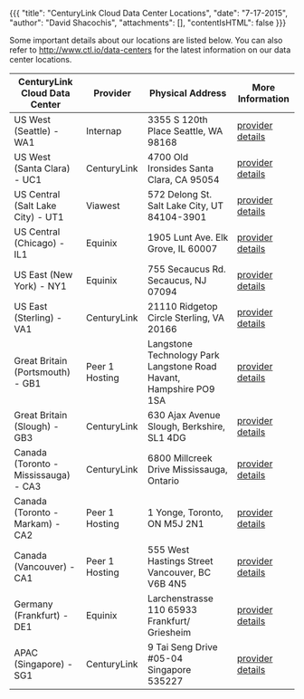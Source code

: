 {{{
  "title": "CenturyLink Cloud Data Center Locations",
  "date": "7-17-2015",
  "author": "David Shacochis",
  "attachments": [],
  "contentIsHTML": false
}}}

Some important details about our locations are listed below. You can also refer to http://www.ctl.io/data-centers for the latest information on our data center locations.

<table>
  <thead>
    <tr>
      <th>CenturyLink Cloud Data Center</th>
      <th>Provider</th>
      <th>Physical Address</th>
      <th>More Information</th>
    </tr>
  </thead>
  <tbody>
    <tr>
      <td>US West (Seattle) - WA1</td>
      <td>Internap</td>
      <td>3355 S 120th Place
      Seattle, WA 98168
      </td>
      <td><a href="http://www.internap.com/data-centers/data-center-locations/seattle/">provider details</a></td>
    </tr>
    <tr>
      <td>US West (Santa Clara) - UC1</td>
      <td>CenturyLink</td>
      <td>4700 Old Ironsides
      Santa Clara, CA 95054
      </td>
      <td><a href="http://www.centurylinktechnology.com/data-centers/north-america/santa-clara">provider details</a></td>
    </tr>
    <tr>
      <td>US Central (Salt Lake City) - UT1</td>
      <td>Viawest</td>
      <td>572 Delong St.
      Salt Lake City, UT 84104-3901
      </td>
      <td><a href="http://www.viawest.com/data-center-communities/salt-lake-city-ut">provider details</a></td>
    </tr>
    <tr>
      <td>US Central (Chicago) - IL1</td>
      <td>Equinix</td>
      <td>1905 Lunt Ave.
      Elk Grove, IL 60007
      </td>
      <td><a href="http://www.equinix.com/en_US/locations/united-states/chicago-data-centers/">provider details</a></td>
    </tr>
    <tr>
      <td>US East (New York) - NY1</td>
      <td>Equinix</td>
      <td>755 Secaucus Rd.
      Secaucus, NJ 07094
      </td>
      <td><a href="http://www.equinix.com/en_US/locations/united-states/new-york-data-centers/">provider details</a></td>
    </tr>
    <tr>
      <td>US East (Sterling) - VA1</td>
      <td>CenturyLink</td>
      <td>21110 Ridgetop Circle
        Sterling, VA 20166</td>
      <td><a href="http://www.centurylinktechnology.com/data-centers/north-america/washington-dc">provider details</a></td>
    </tr>
    <tr>
      <td>Great Britain (Portsmouth) - GB1</td>
      <td>Peer 1 Hosting</td>
      <td>Langstone Technology Park
      Langstone Road
      Havant, Hampshire
      PO9 1SA
      </td>
      <td><a href="https://web.archive.org/web/20130603104614/http://www.peer1.com/infrastructure/datacenter-portsmouth">provider details</a></td>
    </tr>
    <tr>
      <td>Great Britain (Slough) - GB3</td>
      <td>CenturyLink</td>
      <td>630 Ajax Avenue
      Slough, Berkshire, SL1 4DG
      </td>
      <td><a href="http://www.centurylinktechnology.com/data-centers/europe/london">provider details</a></td>
    </tr>
    <tr>
      <td>Canada (Toronto - Mississauga) - CA3</td>
      <td>CenturyLink</td>
      <td>6800 Millcreek Drive
      Mississauga, Ontario
      </td>
      <td><a href="http://www.centurylinktechnology.com/data-centers/north-america/toronto">provider details</a></td>
    </tr>
    <tr>
      <td>Canada (Toronto - Markam) - CA2</td>
      <td>Peer 1 Hosting</td>
      <td>1 Yonge,
      Toronto, ON
      M5J 2N1
      </td>
      <td><a href="http://www.peer1.com/infrastructure/datacenter-toronto">provider details</a></td>
    </tr>
    <tr>
      <td>Canada (Vancouver) - CA1</td>
      <td>Peer 1 Hosting</td>
      <td>555 West Hastings Street
      Vancouver, BC
      V6B 4N5
      </td>
      <td><a href="http://www.peer1.com/infrastructure/datacenter-vancouver">provider details</a>
      </td>
    </tr>
    <tr>
      <td>Germany (Frankfurt) - DE1</td>
      <td>Equinix</td>
      <td>Larchenstrasse 110
      65933 Frankfurt/ Griesheim</td>
      <td><a href="http://www.equinix.com/en_US/locations/germany/frankfurt-data-centers/">provider details</a></td>
    </tr>
    <tr>
      <td>APAC (Singapore) - SG1</td>
      <td>CenturyLink</td>
      <td>9 Tai Seng Drive #05-04 Singapore 535227</td>
      <td><a href="http://www.centurylink.com/business/enterprise/colocation/data-centers/singapore.html">provider details</a></td>
    </tr>
  </tbody>
</table>
